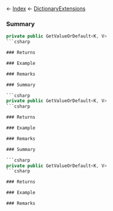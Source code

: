 ← [Index](Api-Index) ← [DictionaryExtensions](System.Collections.Generic.DictionaryExtensions)

### Summary

```csharp
private public GetValueOrDefault<K, V>
```csharp

### Returns

### Example

### Remarks

### Summary

```csharp
private public GetValueOrDefault<K, V>
```csharp

### Returns

### Example

### Remarks

### Summary

```csharp
private public GetValueOrDefault<K, V>
```csharp

### Returns

### Example

### Remarks

